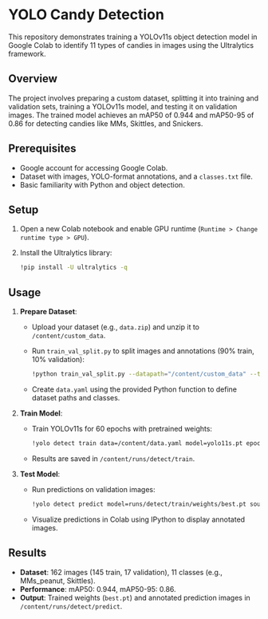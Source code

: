 # YOLO Candy Detection

This repository demonstrates training a YOLOv11s object detection model in Google Colab to identify 11 types of candies in images using the Ultralytics framework.

## Overview

The project involves preparing a custom dataset, splitting it into training and validation sets, training a YOLOv11s model, and testing it on validation images. The trained model achieves an mAP50 of 0.944 and mAP50-95 of 0.86 for detecting candies like MMs, Skittles, and Snickers.

## Prerequisites

- Google account for accessing Google Colab.
- Dataset with images, YOLO-format annotations, and a `classes.txt` file.
- Basic familiarity with Python and object detection.

## Setup

1. Open a new Colab notebook and enable GPU runtime (`Runtime > Change runtime type > GPU`).
2. Install the Ultralytics library:

   ```bash
   !pip install -U ultralytics -q
   ```

## Usage

1. **Prepare Dataset**:

   - Upload your dataset (e.g., `data.zip`) and unzip it to `/content/custom_data`.
   - Run `train_val_split.py` to split images and annotations (90% train, 10% validation):

     ```bash
     !python train_val_split.py --datapath="/content/custom_data" --train_pct=0.9
     ```
   - Create `data.yaml` using the provided Python function to define dataset paths and classes.

2. **Train Model**:

   - Train YOLOv11s for 60 epochs with pretrained weights:

     ```bash
     !yolo detect train data=/content/data.yaml model=yolo11s.pt epochs=60 imgsz=640
     ```
   - Results are saved in `/content/runs/detect/train`.

3. **Test Model**:

   - Run predictions on validation images:

     ```bash
     !yolo detect predict model=runs/detect/train/weights/best.pt source=data/validation/images save=True
     ```
   - Visualize predictions in Colab using IPython to display annotated images.

## Results

- **Dataset**: 162 images (145 train, 17 validation), 11 classes (e.g., MMs_peanut, Skittles).
- **Performance**: mAP50: 0.944, mAP50-95: 0.86.
- **Output**: Trained weights (`best.pt`) and annotated prediction images in `/content/runs/detect/predict`.

